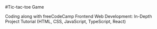 #Tic-tac-toe Game

Coding along with freeCodeCamp Frontend Web Development: In-Depth Project Tutorial (HTML, CSS, JavaScript, TypeScript, React)
